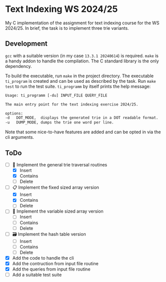 # Text Indexing WS 2024/25

My C implementation of the assignment for text indexing course for the
WS 2024/25. In brief, the task is to implement three trie variants.

## Development

`gcc` with a suitable version (in my case `13.3.1 20240614`) is
required. `make` is a handy addon to handle the compilation. The C
standard library is the only dependency.

To build the executable, run `make` in the project directory. The
executable `ti_program` is created and can be used as described by the
task. Run `make test` to run the test suite. `ti_programm` by itself
prints the help message:

```txt
Usage: ti_programm [-du] INPUT_FILE QUERY_FILE

The main entry point for the text indexing exercise 2024/25.

options:
-d   DOT_MODE,  displays the generated trie in a DOT readable format.
-u   DUMP_MODE, dumps the trie one word per line.
```

Note that some nice-to-have features are added and can be opted in via
the cli arguments.

## ToDo

- [ ] 🌲 Implement the general trie traversal routines
  - [x] Insert
  - [x] Contains
  - [ ] Delete
- [ ] 📋 Implement the fixed sized array version
  - [x] Insert
  - [x] Contains
  - [ ] Delete
- [ ] 📏 Implement the variable sized array version
  - [ ] Insert
  - [ ] Contains
  - [ ] Delete
- [ ] 🗃️  Implement the hash table version
  - [ ] Insert
  - [ ] Contains
  - [ ] Delete
- [x] Add the code to handle the cli
- [x] Add the contruction from input file routine
- [x] Add the queries from input file routine
- [ ] Add a suitable test suite
